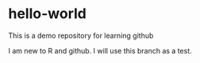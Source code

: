 # hello-world
This is a demo repository for learning github

I am new to R and github.  I will use this branch as a test.
